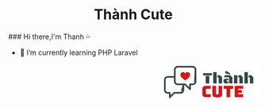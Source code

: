 

<h1 align="center"><b>Thành Cute</b></h1>
### Hi there,I'm Thanh 💦
  
- 🌱 I’m currently learning PHP Laravel

<img src="/logo.png" align="right" alt="Logo"></img>


<!--
**thanhdzaz/thanhdzaz** is a ✨ _special_ ✨ repository because its `README.md` (this file) appears on your GitHub profile.

Here are some ideas to get you started:

- 🔭 I’m currently working on ...
- 🌱 I’m currently learning ...
- 👯 I’m looking to collaborate on ...
- 🤔 I’m looking for help with ...
- 💬 Ask me about ...
- 📫 How to reach me: ...
- 😄 Pronouns: ...
- ⚡ Fun fact: ...
-->
